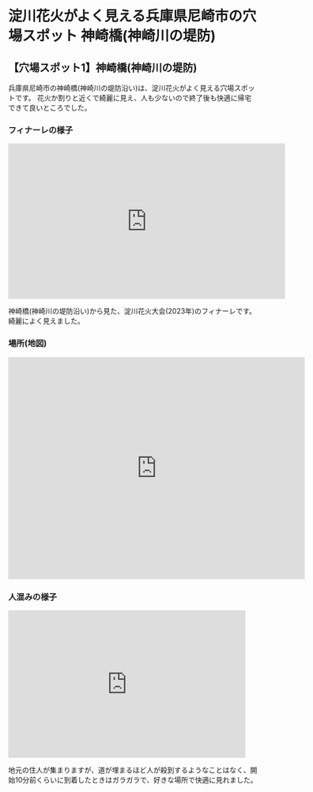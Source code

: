 # 淀川花火がよく見える兵庫県尼崎市の穴場スポット 神崎橋(神崎川の堤防)

## 【穴場スポット1】神崎橋(神崎川の堤防)

兵庫県尼崎市の神崎橋(神崎川の堤防沿い)は、淀川花火がよく見える穴場スポットです。
花火か割りと近くで綺麗に見え、人も少ないので終了後も快適に帰宅できて良いところでした。

### フィナーレの様子

<iframe width="560" height="315" src="https://www.youtube.com/embed/gjgICyz53Cc?si=87IvVSTLx-F3R12Q" title="YouTube video player" frameborder="0" allow="accelerometer; autoplay; clipboard-write; encrypted-media; gyroscope; picture-in-picture; web-share" allowfullscreen></iframe>

神崎橋(神崎川の堤防沿い)から見た、淀川花火大会(2023年)のフィナーレです。綺麗によく見えました。


### 場所(地図)

<iframe src="https://www.google.com/maps/embed?pb=!1m18!1m12!1m3!1d7212.3024845572545!2d135.4398138953016!3d34.73214200591323!2m3!1f0!2f0!3f0!3m2!1i1024!2i768!4f13.1!3m3!1m2!1s0x6000ef4473978565%3A0x35c0aba3157626cc!2z56We5bSO5qmL!5e0!3m2!1sja!2sjp!4v1691238149638!5m2!1sja!2sjp" width="600" height="450" style="border:0;" allowfullscreen="" loading="lazy" referrerpolicy="no-referrer-when-downgrade"></iframe>

### 人混みの様子

<iframe src="https://docs.google.com/presentation/d/e/2PACX-1vReltmRs5ST9C7jzwhLCSZsZjAr-ZjLaMXTawiuJz6SXWSnxlY0SZTJ6JY1PK3K1Z7MYb4QbRY0b98O/embed?start=false&loop=false&delayms=3000" frameborder="0" width="480" height="299" allowfullscreen="true" mozallowfullscreen="true" webkitallowfullscreen="true"></iframe>

地元の住人が集まりますが、道が埋まるほど人が殺到するようなことはなく、開始10分前くらいに到着したときはガラガラで、好きな場所で快適に見れました。




